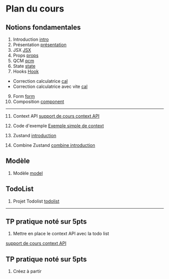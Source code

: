# Plan du cours

## Notions fondamentales

1. Introduction [intro](./Supports/chap_introduction.md)
2. Présentation [présentation](./Supports/chap_presentation.md)
3. JSX [JSX](./Supports/chap_jsx.md)
4. Props [props](./Supports/chap_props.md)
5. QCM [qcm](./QCM/qcm-generalites.md)
6. State [state](./Supports/chap_state.md)
7. Hooks [Hook](./Supports/chap-hook-part_01.md)
  - Correction calculatrice [cal](./Exercices/calculatrices)
  - Correction calculatrice avec vite [cal](./Exercices/app-calculatrice/)
9. Form [form](./Supports/chap_form.md)
10. Composition [component](./Supports/chap-composition.md)

--- 

11. Context API [support de cours context API ](./Supports/chap-context-api.md)
12. Code d'exemple [Exemple simple de context](./Examples/example-context.html)

13. Zustand [introduction](./Supports/chap-intro-zustand.md)
14. Combine Zustand [combine introduction](./Supports/chap-zustand-combine.md)

## Modèle

1. Modèle [model](./Supports/model.html)


## TodoList

1. Projet Todolist [todolist](./TP/tp-todolist.md)

---

## TP pratique noté sur 5pts

1. Mettre en place le context API avec la todo list

[support de cours context API ](./Supports/chap-context-api.md)

## TP pratique noté sur 5pts

1. Créez à partir